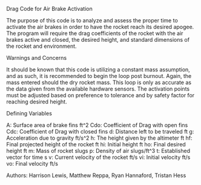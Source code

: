 Drag Code for Air Brake Activation

The purpose of this code is to analyze and assess the proper time to
activate the air brakes in order to have the rocket reach its desired
apogee. The program will require the drag coefficients of the rocket with
the air brakes active and closed, the desired height, and standard
dimensions of the rocket and environment.

Warnings and Concerns

It should be known that this code is utilizing a constant mass assumption,
and as such, it is recommended to begin the loop post burnout. Again, the
mass entered should the dry rocket mass. This loop is only as accurate as
the data given from the available hardware sensors. The activation points
must be adjusted based on preference to tolerance and by safety factor for
reaching desired height.

Defining Variables

A:   Surface area of brake fins ft^2
Cdo: Coefficient of Drag with open fins
Cdc: Coefficient of Drag with closed fins
d:   Distance left to be traveled ft
g:   Acceleration due to gravity ft/s^2
h:   The height given by the altimeter ft
hf:  Final projected height of the rocket ft
hi:  Initial height ft
ho:  Final desired height ft
m:   Mass of rocket slugs
p:   Density of air slugs/ft^3
t:   Established vector for time s
v:   Current velocity of the rocket ft/s
vi:  Initial velocity ft/s
vo:  Final velocity ft/s

Authors: 
Harrison Lewis,
Matthew Reppa,
Ryan Hannaford,
Tristan Hess

